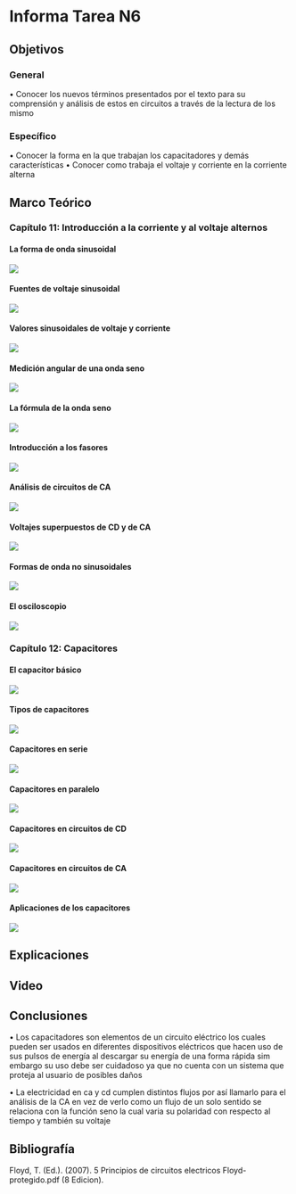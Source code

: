 # Informa Tarea N6
## Objetivos

### General
•	Conocer los nuevos términos presentados por el texto para su comprensión y análisis de estos en circuitos a través de la lectura de los mismo
### Específico
•	Conocer la forma en la que trabajan los capacitadores y demás características
•	Conocer como trabaja el voltaje y corriente en la corriente alterna

## Marco Teórico

### Capítulo 11: Introducción a la corriente y al voltaje alternos

#### La forma de onda sinusoidal
![](https://github.com/Tom-Vily/Imagenes/blob/main/img%206/1.PNG)

#### Fuentes de voltaje sinusoidal
![](https://github.com/Tom-Vily/Imagenes/blob/main/img%206/2.PNG)

#### Valores sinusoidales de voltaje y corriente
![](https://github.com/Tom-Vily/Imagenes/blob/main/img%206/3.PNG)

#### Medición angular de una onda seno
![](https://github.com/Tom-Vily/Imagenes/blob/main/img%206/4.PNG)

#### La fórmula de la onda seno
![](https://github.com/Tom-Vily/Imagenes/blob/main/img%206/5.PNG)

#### Introducción a los fasores
![](https://github.com/Tom-Vily/Imagenes/blob/main/img%206/6.PNG)

#### Análisis de circuitos de CA
![](https://github.com/Tom-Vily/Imagenes/blob/main/img%206/7.PNG)

#### Voltajes superpuestos de CD y de CA
![](https://github.com/Tom-Vily/Imagenes/blob/main/img%206/8.PNG)

#### Formas de onda no sinusoidales
![](https://github.com/Tom-Vily/Imagenes/blob/main/img%206/9.PNG)

#### El osciloscopio
![](https://github.com/Tom-Vily/Imagenes/blob/main/img%206/10.PNG)


### Capítulo 12: Capacitores

#### El capacitor básico
![](https://github.com/Tom-Vily/Imagenes/blob/main/img%206/11.PNG)

#### Tipos de capacitores
![](https://github.com/Tom-Vily/Imagenes/blob/main/img%206/12.PNG)

#### Capacitores en serie
![](https://github.com/Tom-Vily/Imagenes/blob/main/img%206/13.PNG)

#### Capacitores en paralelo
![](https://github.com/Tom-Vily/Imagenes/blob/main/img%206/14.PNG)

#### Capacitores en circuitos de CD
![](https://github.com/Tom-Vily/Imagenes/blob/main/img%206/15.PNG)

#### Capacitores en circuitos de CA
![](https://github.com/Tom-Vily/Imagenes/blob/main/img%206/16.PNG)

#### Aplicaciones de los capacitores
![](https://github.com/Tom-Vily/Imagenes/blob/main/img%206/17.PNG)


## Explicaciones
## Video
## Conclusiones
•	Los capacitadores son elementos de un circuito eléctrico los cuales pueden ser usados en diferentes dispositivos eléctricos que hacen uso de sus pulsos de energía al descargar su energía de una forma rápida sim embargo su uso debe ser cuidadoso ya que no cuenta con un sistema que proteja al usuario de posibles daños

•	La electricidad en ca y cd cumplen distintos flujos por así llamarlo para el análisis de la CA en vez de verlo como un flujo de un solo sentido se relaciona con la función seno la cual varia su polaridad con respecto al tiempo y también su voltaje

## Bibliografía
Floyd, T. (Ed.). (2007). 5 Principios de circuitos electricos Floyd-protegido.pdf (8 Edicion).
